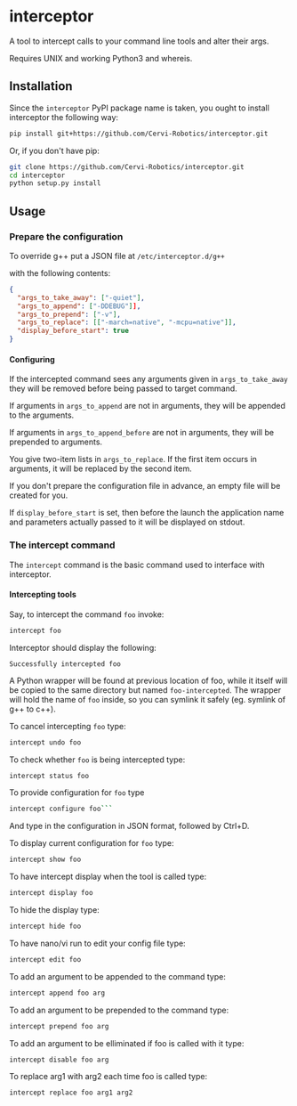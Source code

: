 # interceptor

A tool to intercept calls to your command line tools and alter their args.

Requires UNIX and working Python3 and whereis.

## Installation

Since the `interceptor` PyPI package name is taken, 
you ought to install interceptor the following way:

```bash
pip install git+https://github.com/Cervi-Robotics/interceptor.git
```

Or, if you don't have pip:

```bash
git clone https://github.com/Cervi-Robotics/interceptor.git
cd interceptor
python setup.py install
```

## Usage

### Prepare the configuration

To override g++ put a JSON file at `/etc/interceptor.d/g++`

with the following contents:

```json
{
  "args_to_take_away": ["-quiet"],
  "args_to_append": ["-DDEBUG"]],
  "args_to_prepend": ["-v"],
  "args_to_replace": [["-march=native", "-mcpu=native"]],
  "display_before_start": true
}
```

#### Configuring

If the intercepted command sees any arguments given in 
`args_to_take_away` they will be removed before being passed to target command.

If arguments in `args_to_append` are not in arguments, 
they will be appended to the arguments.

If arguments in `args_to_append_before` are not in arguments,
they will be prepended to arguments.

You give two-item lists in `args_to_replace`. If
the first item occurs in arguments, it will be replaced by the second item. 

If you don't prepare the configuration file in advance, an empty file will be created for you.
     
If `display_before_start` is set, then before the launch
the application name and parameters actually passed to it will be displayed on stdout.
     
### The intercept command

The `intercept` command is the basic command used to interface with interceptor.

#### Intercepting tools

Say, to intercept the command `foo` invoke:

```bash
intercept foo
```

Interceptor should display the following:

```
Successfully intercepted foo
```

A Python wrapper will be found at previous location of 
foo, while it itself will be copied to the same directory
but named `foo-intercepted`.
The wrapper will hold the name of `foo` inside, 
so you can symlink it safely (eg. symlink of g++ to c++).

To cancel intercepting `foo` type:

```bash
intercept undo foo
```

To check whether `foo` is being intercepted type:

```bash
intercept status foo
```

To provide configuration for `foo` type

```bash
intercept configure foo```
```
And type in the configuration in JSON format, followed by Ctrl+D.

To display current configuration for `foo` type:

```bash
intercept show foo
``` 

To have intercept display when the tool is called type:
```bash
intercept display foo
```

To hide the display type:
```bash
intercept hide foo
```

To have nano/vi run to edit your config file type:
```bash
intercept edit foo
```

To add an argument to be appended to the command type:

```bash
intercept append foo arg
```

To add an argument to be prepended to the command type:

```bash
intercept prepend foo arg
```

To add an argument to be elliminated if foo is called with it
type:

```bash
intercept disable foo arg
```

To replace arg1 with arg2 each time foo is called type:

```bash
intercept replace foo arg1 arg2
```
